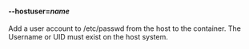 #### **--hostuser**=*name*

Add a user account to /etc/passwd from the host to the container. The Username
or UID must exist on the host system.
